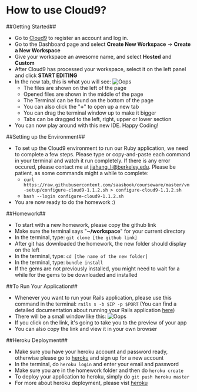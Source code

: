 How to use Cloud9?
==================

##Getting Started##

* Go to [Cloud9](http://c9.io) to register an account and log in.
* Go to the Dashboard page and select **Create New Workspace** -> **Create a New Workspace**
* Give your workspace an awesome name, and select **Hosted** and **Custom**
* After Cloud9 has processed your workspace, select it on the left panel and click **START EDITING**
* In the new tab, this is what you will see: ![Oops](http://i60.tinypic.com/2djs5s1.jpg)
  * The files are shown on the left of the page
  * Opened files are shown in the middle of the page
  * The Terminal can be found on the bottom of the page
  * You can also click the "**+**" to open up a new tab
  * You can drag the terminal window up to make it bigger
  * Tabs can be dragged to the left, right, upper or lower section
* You can now play around with this new IDE. Happy Coding!

##Setting up the Environment##

* To set up the Cloud9 environment to run our Ruby application, we need to complete a few steps. Please type or copy-and-paste each command in your terminal and watch it run completely. If there is any error occured, please contact me at [jiahang_li@berkeley.edu](mailto:jiahang_li@berkeley.edu). Please be patient, as some commands might a while to complete:
  * ```curl https://raw.githubusercontent.com/saasbook/courseware/master/vm-setup/configure-cloud9-1.1.2.sh > configure-cloud9-1.1.2.sh```
  * ```bash --login configure-cloud9-1.1.2.sh```
* You are now ready to do the homework :)

##Homework##

* To start with a new homework, please copy the github link
* Make sure the terminal says "**~/workspace**" for your current directory
* In the terminal, type: ```git clone [the github link]```
* After git has downloaded the homework, the new folder should display on the left
* In the terminal, type: ```cd [the name of the new folder]```
* In the terminal, type: ```bundle install```
* If the gems are not previously installed, you might need to wait for a while for the gems to be downloaded and installed

##To Run Your Application##

* Whenever you want to run your Rails application, please use this command in the terminal: ```rails s -b $IP -p $PORT``` (You can find a detailed documentation about running your Rails application [here](https://docs.c9.io/v1.0/docs/running-a-rails-app))
* There will be a small window like this: ![Oops](http://s24.postimg.org/b6hzkiz83/2015_07_07_10_33_45.png)
* If you click on the link, it's going to take you to the preview of your app
* You can also copy the link and view it in your own browser

##Heroku Deployment##

* Make sure you have your heroku account and password ready, otherwise please go to [heroku](https://signup.heroku.com/www-header) and sign up for a new account
* In the terminal, do ```heroku login``` and enter your email and password
* Make sure you are in the homework folder and then do ```heroku create```
* To deploy your application to heroku, simply do ```git push heroku master```
* For more about heroku deployment, please vist [heroku](https://devcenter.heroku.com/articles/getting-started-with-ruby#deploy-the-app)
